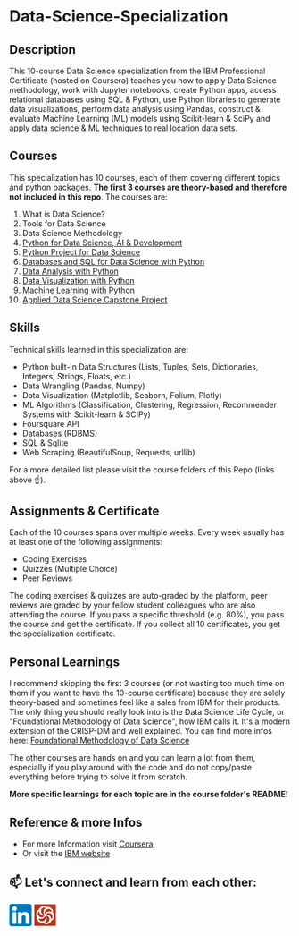 # Data-Science-Specialization

## Description
This 10-course Data Science specialization from the IBM Professional Certificate (hosted on Coursera) teaches you how to apply Data Science methodology, work with Jupyter notebooks, create Python apps, access relational databases using SQL & Python, use Python libraries to generate data visualizations, perform data analysis using Pandas, construct & evaluate Machine Learning (ML) models using Scikit-learn & SciPy and apply data science & ML techniques to real location data sets.

## Courses
This specialization has 10 courses, each of them covering different topics and python packages. **The first 3 courses are theory-based and therefore not included in this repo**. The courses are:
1. What is Data Science?
2. Tools for Data Science
3. Data Science Methodology
4. [Python for Data Science, AI & Development](https://github.com/kevin-goetz/Data-Science-Specialization/tree/main/04_Python%20for%20Data%20Science%2C%20AI%20%26%20Development)
5. [Python Project for Data Science]()
6. [Databases and SQL for Data Science with Python]()
7. [Data Analysis with Python]()
8. [Data Visualization with Python]()
9. [Machine Learning with Python]()
10. [Applied Data Science Capstone Project]()

## Skills
Technical skills learned in this specialization are:
- Python built-in Data Structures (Lists, Tuples, Sets, Dictionaries, Integers, Strings, Floats, etc.)
- Data Wrangling (Pandas, Numpy)
- Data Visualization (Matplotlib, Seaborn, Folium, Plotly)
- ML Algorithms (Classification, Clustering, Regression, Recommender Systems with Scikit-learn & SCIPy)
- Foursquare API
- Databases (RDBMS)
- SQL & Sqlite
- Web Scraping (BeautifulSoup, Requests, urllib)

For a more detailed list please visit the course folders of this Repo (links above ☝️).

## Assignments & Certificate
Each of the 10 courses spans over multiple weeks. Every week usually has at least one of the following assignments:
- Coding Exercises
- Quizzes (Multiple Choice)
- Peer Reviews

The coding exercises & quizzes are auto-graded by the platform, peer reviews are graded by your fellow student colleagues who are also attending the course.
If you pass a specific threshold (e.g. 80%), you pass the course and get the certificate. If you collect all 10 certificates, you get the specialization certificate.

## Personal Learnings
I recommend skipping the first 3 courses (or not wasting too much time on them if you want to have the 10-course certificate) because they are solely theory-based and sometimes feel like a sales from IBM for their products. The only thing you should really look into is the Data Science Life Cycle, or "Foundational Methodology of Data Science", how IBM calls it. It's a modern extension of the CRISP-DM and well explained. You can find more infos here: [Foundational Methodology of Data Science](https://www.google.com/url?sa=t&rct=j&q=&esrc=s&source=web&cd=&ved=2ahUKEwj9_bbawuLyAhUYgf0HHQABB90QFnoECAkQAQ&url=https%3A%2F%2Ftdwi.org%2F~%2Fmedia%2F64511A895D86457E964174EDC5C4C7B1.PDF&usg=AOvVaw3bMM2hPvVfl0qo94Tg0JPA)

The other courses are hands on and you can learn a lot from them, especially if you play around with the code and do not copy/paste everything before trying to solve it from scratch.

**More specific learnings for each topic are in the course folder's README!**

## Reference & more Infos
- For more Information visit [Coursera](https://www.coursera.org/professional-certificates/ibm-data-science)
- Or visit the [IBM website](https://www.ibm.com/training/badge/fb3af6d8-2402-4acb-b852-7a0c5034c976)

## 📫 Let's connect and learn from each other:

[<img src="https://github.com/kevin-goetz/kevin-goetz/blob/main/LinkedIn Logo.png" height="40em" align="center" alt="Connect with Me on LinkedIn" title="Connect with Me on LinkedIn"/>](https://linkedin.com/in/kgötz) [<img src="https://github.com/kevin-goetz/kevin-goetz/blob/main/Codewars Logo.svg" height="40em" align="center" alt="Connect with Me on Codewars" title="Connect with Me on Codewars"/>](https://www.codewars.com/users/kevin-goetz)

